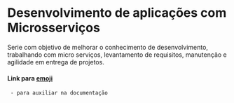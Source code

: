 # Desenvolvimento de aplicações com Microsserviços
Serie com objetivo de melhorar o conhecimento de desenvolvimento, trabalhando com micro serviços, levantamento de requisitos, manutenção e agilidade em entrega de projetos. 

#### Link para [emoji](https://gist.github.com/rxaviers/7360908)
```
 - para auxiliar na documentação
```
